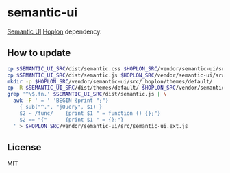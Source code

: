 # semantic-ui

[Semantic UI][2] [Hoplon][1] dependency.

## How to update

```bash
cp $SEMANTIC_UI_SRC/dist/semantic.css $HOPLON_SRC/vendor/semantic-ui/src/semantic-ui.inc.css
cp $SEMANTIC_UI_SRC/dist/semantic.js $HOPLON_SRC/vendor/semantic-ui/src/semantic-ui.inc.js
mkdir -p $HOPLON_SRC/vendor/semantic-ui/src/_hoplon/themes/default/
cp -R $SEMANTIC_UI_SRC/dist/themes/default/ $HOPLON_SRC/vendor/semantic-ui/src/_hoplon/themes/default/
grep '^\$.fn.' $SEMANTIC_UI_SRC/dist/semantic.js | \
  awk -F ' = ' 'BEGIN {print ";"}
    { sub("^.", "jQuery", $1) }
    $2 ~ /func/    {print $1 " = function () {};"}
    $2 == "{"      {print $1 " = {};"}
  ' > $HOPLON_SRC/vendor/semantic-ui/src/semantic-ui.ext.js
```

## License

MIT

[1]: http://hoplon.io
[2]: http://semantic-ui.com
